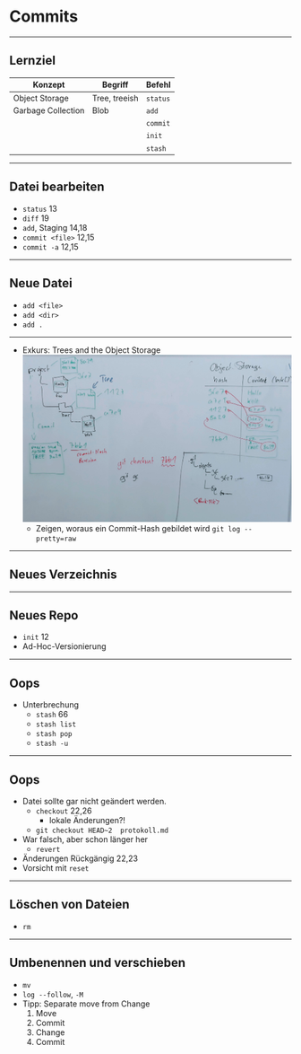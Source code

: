 # Commits
_________________________________________

## Lernziel

| Konzept              | Begriff              | Befehl               |
|----------------------|----------------------|----------------------|
| Object Storage       | Tree, treeish        | `status`             |
| Garbage Collection   | Blob                 | `add`                |
|                      |                      | `commit`             |
|                      |                      | `init`               |
|                      |                      | `stash`              |

_________________________________________

## Datei bearbeiten

   - `status` 13
   - `diff` 19
   - `add`, Staging 14,18
   - `commit <file>` 12,15
   - `commit -a` 12,15

_________________________________________

## Neue Datei

   - `add <file>`
   - `add <dir>`
   - `add .`


_________________________________________

 * Exkurs: Trees and the Object Storage
    ![Trees and the Object Storage](abb/trees-and-object-storage.jpg)
   - Zeigen, woraus ein Commit-Hash gebildet wird
     `git log --pretty=raw`

_________________________________________


## Neues Verzeichnis

_________________________________________

## Neues Repo

 * `init` 12
 * Ad-Hoc-Versionierung

_________________________________________

## Oops

   - Unterbrechung
     - `stash` 66
     - `stash list`
     - `stash pop`
     - `stash -u`

_________________________________________

## Oops

   - Datei sollte gar nicht geändert werden.
     - `checkout` 22,26
       - lokale Änderungen?!
     - `git checkout HEAD~2  protokoll.md`
   - War falsch, aber schon länger her
     - `revert`
   - Änderungen Rückgängig 22,23
   - Vorsicht mit `reset`

_________________________________________

## Löschen von Dateien

   - `rm`

_________________________________________

## Umbenennen und verschieben

   - `mv`
   - `log --follow`, `-M`
   - Tipp: Separate move from Change
     1. Move
     1. Commit
     1. Change
     1. Commit

